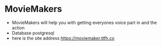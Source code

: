 # MovieMakers
* MovieMakers will help you with getting everyones voice part in and the action
* Database postgresql
* here is the site address https://moviemaker.ttfh.co
